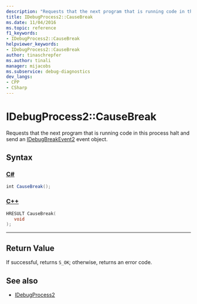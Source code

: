```yaml
---
description: "Requests that the next program that is running code in this process halt and send an IDebugBreakEvent2 event object."
title: IDebugProcess2::CauseBreak
ms.date: 11/04/2016
ms.topic: reference
f1_keywords:
- IDebugProcess2::CauseBreak
helpviewer_keywords:
- IDebugProcess2::CauseBreak
author: tinaschrepfer
ms.author: tinali
manager: mijacobs
ms.subservice: debug-diagnostics
dev_langs:
- CPP
- CSharp
---
```

# IDebugProcess2::CauseBreak

Requests that the next program that is running code in this process halt and send an [IDebugBreakEvent2](../../../extensibility/debugger/reference/idebugbreakevent2.md) event object.

## Syntax

### [C#](#tab/csharp)
```csharp
int CauseBreak();
```
### [C++](#tab/cpp)
```cpp
HRESULT CauseBreak( 
   void
);
```
---

## Return Value
 If successful, returns `S_OK`; otherwise, returns an error code.

## See also
- [IDebugProcess2](../../../extensibility/debugger/reference/idebugprocess2.md)
